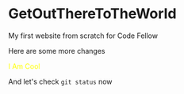 # GetOutThereToTheWorld

My first website from scratch for Code Fellow

Here are some more changes

<p style="color: yellow;">I Am Cool</p>

And let's check `git status` now





